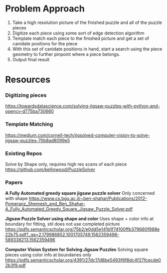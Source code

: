 # Problem Approach 

1. Take a high resolution picture of the finished puzzle and all of the puzzle pieces
2. Digitize each piece using some sort of edge detection algorithm 
3. Template match each piece to the finished picture and get a set of canidate positions for the piece 
4. With this set of canidate positions in hand, start a search using the piece geometry to further pinpoint where a piece belongs. 
5. Output final result 





# Resources

### Digitizing pieces 
https://towardsdatascience.com/solving-jigsaw-puzzles-with-python-and-opencv-d775ba730660

### Template Matching 
https://medium.com/cornell-tech/jigsolved-computer-vision-to-solve-jigsaw-puzzles-70b8ad8099e5

### Existing Repos  
Solve by Shape only, requires high res scans of each piece 
https://github.com/kellinwood/PuzzleSolver

### Papers
**A Fully Automated greedy square jigsaw puzzle solver**
Only concerned with shape
https://www.cs.bgu.ac.il/~ben-shahar/Publications/2012-Pomeranz_Shemesh_and_Ben_Shahar-A_Fully_Automated_Greedy_Square_Jigsaw_Puzzle_Solver.pdf

**Jigsaw Puzzle Solver using shape and color**
Uses shape + color info at boundary for fitting, stil does not use completed picture 
https://pdfs.semanticscholar.org/75b2/e0dd5e141b1f74100ffb379660f988e22b75.pdf?_ga=2.179986852.1001705749.1562359496-589338213.1562359496

**Computer Vision System for Solving Jigsaw Puzzles**
Solving square pieces using color info at boundaries only
https://pdfs.semanticscholar.org/4391/27dc17d8be5493f6f8dc4f27fcecde02b3f9.pdf
